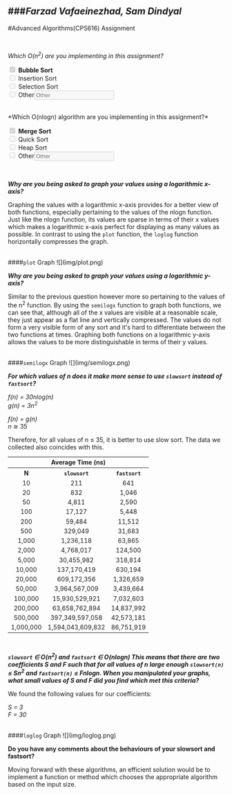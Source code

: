 ###*Farzad Vafaeinezhad, Sam Dindyal*
--
#Advanced Algorithms(CPS616) Assignment

<br>

*Which O(n<sup>2</sup>) are you implementing in this assignment?*

<input type="checkbox" disabled checked> <b>Bubble Sort</b><br>
<input type="checkbox" disabled> Insertion Sort<br>
<input type="checkbox" disabled> Selection Sort<br>
<input type="checkbox" disabled> Other<input placeholder="Other" disabled></input>

<br>
*Which O(nlogn) algorithm are you implementing in this assignment?*

<input type="checkbox" disabled checked> <b>Merge Sort</b><br>
<input type="checkbox" disabled> Quick Sort<br>
<input type="checkbox" disabled> Heap Sort<br>
<input type="checkbox" disabled> Other<input placeholder="Other" disabled></input>

<br>

***Why are you being asked to graph your values using a logarithmic x-axis?***<br>

Graphing the values with a logarithmic x-axis provides for a better view of both functions, especially pertaining to the values of the nlogn function. Just like the nlogn function, its values are sparse in terms of their x values which makes a logarithmic x-axis perfect for displaying as many values as possible. In contrast to using the <code>plot</code> function, the <code>loglog</code> function horizontally compresses the graph.

<br>
####<code>plot</code> Graph
![](img/plot.png)

<br>

***Why are you being asked to graph your values using a logarithmic y-axis?***<br>

Similar to the previous question however more so pertaining to the values of the n<sup>2</sup> function. By using the <code>semilogx</code> function to graph both functions, we can see that, although all of the x values are visible at a reasonable scale, they just appear as a flat line and vertically compressed. The values do not form a very visible form of any sort and it's hard to differentiate between the two functions at times. Graphing both functions on a logarithmic y-axis allows the values to be more distinguishable in terms of their y values.

<br>
####<code>semilogx</code> Graph
![](img/semilogx.png)

<br>

***For which values of n does it make more sense to use <code>slowsort</code> instead of <code>fastsort</code>?***<br>

*f(n) = 30nlog(n)*<br>
*g(n) = 3n<sup>2</sup>*<br>

*f(n) = g(n)*<br>
*n* &cong; 35

Therefore, for all values of n &le; 35, it is better to use slow sort. The data we collected also coincides with this.
<table>
<tr>
	<th colspan="3">Average Time (ns)</th>
</tr>
<tr>
	<th>N</th>
	<th><code>slowsort</code></th>
	<th><code>fastsort</code></th>
</tr>

<tr>
<td align="center">10</td>
<td align="center">211</td>
<td align="center">641</td>
</tr>
<tr>
<td align="center">20</td>
<td align="center">832</td>
<td align="center"> 1,046 </td>
</tr>
<tr>
<td align="center">50</td>
<td align="center"> 4,811 </td>
<td align="center"> 2,590 </td>
</tr>
<tr>
<td align="center">100</td>
<td align="center"> 17,127 </td>
<td align="center"> 5,448 </td>
</tr>
<tr>
<td align="center">200</td>
<td align="center"> 59,484 </td>
<td align="center"> 11,512 </td>
</tr>
<tr>
<td align="center">500</td>
<td align="center"> 329,049 </td>
<td align="center"> 31,683 </td>
</tr>
<tr>
<td align="center"> 1,000 </td>
<td align="center"> 1,236,118 </td>
<td align="center"> 63,865 </td>
</tr>
<tr>
<td align="center"> 2,000 </td>
<td align="center"> 4,768,017 </td>
<td align="center"> 124,500 </td>
</tr>
<tr>
<td align="center"> 5,000 </td>
<td align="center"> 30,455,982 </td>
<td align="center"> 318,814 </td>
</tr>
<tr>
<td align="center"> 10,000 </td>
<td align="center"> 137,170,419 </td>
<td align="center"> 630,194 </td>
</tr>
<tr>
<td align="center"> 20,000 </td>
<td align="center"> 609,172,356 </td>
<td align="center"> 1,326,659 </td>
</tr>
<tr>
<td align="center"> 50,000 </td>
<td align="center"> 3,964,567,009 </td>
<td align="center"> 3,439,664 </td>
</tr>
<tr>
<td align="center"> 100,000 </td>
<td align="center"> 15,930,529,921 </td>
<td align="center"> 7,032,603 </td>
</tr>
<tr>
<td align="center"> 200,000 </td>
<td align="center"> 63,658,762,894 </td>
<td align="center"> 14,837,992 </td>
</tr>
<tr>
<td align="center"> 500,000 </td>
<td align="center"> 397,349,597,058 </td>
<td align="center"> 42,573,181 </td>
</tr>
<tr>
<td align="center"> 1,000,000 </td>
<td align="center"> 1,594,043,609,832 </td>
<td align="center"> 86,751,919 </td>
</tr>

<table>


<br>

***<code>slowsort</code> &isin; O(n<sup>2</sup>) and <code>fastsort</code> &isin; O(nlogn) This means that there are two coefficients S and F such that for all values of n large enough <code>slowsort(n)</code> &le; Sn<sup>2</sup> and <code>fastsort(n)</code> &le; Fnlogn. When you manipulated your graphs, what small values of S and F did you find which met this criteria?***<br>

We found the following values for our coefficients: <br>

*S = 3*<br>
*F = 30*

<br>
####<code>loglog</code> Graph
![](img/loglog.png)

<br>

**Do you have any comments about the behaviours of your slowsort and fastsort?**

Moving forward with these algorithms, an efficient solution would be to implement a function or method which chooses the appropriate algorithm based on the input size.

